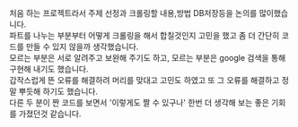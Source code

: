 처음 하는 프로젝트라서 주제 선정과 크롤링할 내용,방법 DB저장등을 논의를 많이했습니다.<br>
파트를 나누는 부분부터 어떻게 크롤링을 해서 합칠것인지 고민을 했고 좀 더 간단히 코드를 만들 수 있지 않을까 생각했습니다.<br>
모르는 부분은 서로 알려주고 보완해 주기도 하고, 모르는 부분은 google 검색을 통해 구현해 내기도 했습니다.<br>
갑작스럽게 뜬 오류를 해결하려 머리를 맞대고 고민도 하였고 또 그 오류를 해결하고 정말 뿌듯해 하기도 했습니다.<br>
다른 두 분이 짠 코드를 보면서 '이렇게도 짤 수 있구나' 한번 더 생각해 보는 좋은 기회를 가졌던것 같습니다.<br>